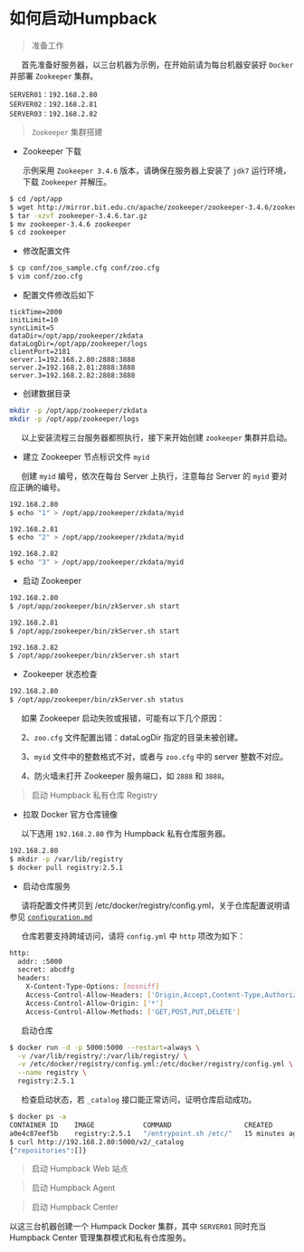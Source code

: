 # 如何启动Humpback

> 准备工作   

&ensp;&ensp;&ensp;首先准备好服务器，以三台机器为示例，在开始前请为每台机器安装好 `Docker` 并部署 `Zookeeper` 集群。   

```
SERVER01：192.168.2.80 
SERVER02：192.168.2.81
SERVER03：192.168.2.82 
```

> `Zookeeper` 集群搭建   

- Zookeeper 下载   
  
  示例采用 `Zookeeper 3.4.6` 版本，请确保在服务器上安装了 `jdk7` 运行环境，下载 `Zookeeper` 并解压。

```bash
$ cd /opt/app
$ wget http://mirror.bit.edu.cn/apache/zookeeper/zookeeper-3.4.6/zookeeper-3.4.6.tar.gz
$ tar -xzvf zookeeper-3.4.6.tar.gz
$ mv zookeeper-3.4.6 zookeeper
$ cd zookeeper
```
- 修改配置文件   

```bash
$ cp conf/zoo_sample.cfg conf/zoo.cfg
$ vim conf/zoo.cfg
```

- 配置文件修改后如下   

```
tickTime=2000
initLimit=10
syncLimit=5
dataDir=/opt/app/zookeeper/zkdata
dataLogDir=/opt/app/zookeeper/logs
clientPort=2181
server.1=192.168.2.80:2888:3888
server.2=192.168.2.81:2888:3888
server.3=192.168.2.82:2888:3888
```

- 创建数据目录   

```bash
mkdir -p /opt/app/zookeeper/zkdata
mkdir -p /opt/app/zookeeper/logs
```

&ensp;&ensp;&ensp;以上安装流程三台服务器都照执行，接下来开始创建 `zookeeper` 集群并启动。   

- 建立 Zookeeper 节点标识文件 `myid`   

&ensp;&ensp;&ensp;创建 `myid` 编号，依次在每台 Server 上执行，注意每台 Server 的 `myid` 要对应正确的编号。

```bash
192.168.2.80
$ echo "1" > /opt/app/zookeeper/zkdata/myid
```

```bash
192.168.2.81  
$ echo "2" > /opt/app/zookeeper/zkdata/myid
```

```bash
192.168.2.82
$ echo "3" > /opt/app/zookeeper/zkdata/myid
```

- 启动 Zookeeper

```bash
192.168.2.80
$ /opt/app/zookeeper/bin/zkServer.sh start
```

```bash
192.168.2.81  
$ /opt/app/zookeeper/bin/zkServer.sh start
```

```bash
192.168.2.82
$ /opt/app/zookeeper/bin/zkServer.sh start
```

- Zookeeper 状态检查   

```bash
192.168.2.80
$ /opt/app/zookeeper/bin/zkServer.sh status
```
&ensp;&ensp;&ensp;如果 Zookeeper 启动失败或报错，可能有以下几个原因：   

&ensp;&ensp;&ensp;2、`zoo.cfg` 文件配置出错：dataLogDir 指定的目录未被创建。   

&ensp;&ensp;&ensp;3、`myid` 文件中的整数格式不对，或者与 `zoo.cfg` 中的 server 整数不对应。   

&ensp;&ensp;&ensp;4、防火墙未打开 Zookeeper 服务端口，如 `2888` 和 `3888`。   


> 启动 Humpback 私有仓库 Registry

- 拉取 Docker 官方仓库镜像   

&ensp;&ensp;&ensp;以下选用 `192.168.2.80` 作为 Humpback 私有仓库服务器。

```bash
192.168.2.80
$ mkdir -p /var/lib/registry
$ docker pull registry:2.5.1
```

- 启动仓库服务

&ensp;&ensp;&ensp;请将配置文件拷贝到 /etc/docker/registry/config.yml，关于仓库配置说明请参见 <a href="https://github.com/docker/distribution/blob/master/docs/configuration.md">`configuration.md` </a>

&ensp;&ensp;&ensp;仓库若要支持跨域访问，请将 `config.yml` 中 `http` 项改为如下：   

```bash
http:
  addr: :5000
  secret: abcdfg
  headers:
    X-Content-Type-Options: [nosniff]
    Access-Control-Allow-Headers: ['Origin,Accept,Content-Type,Authorization']
    Access-Control-Allow-Origin: ['*']
    Access-Control-Allow-Methods: ['GET,POST,PUT,DELETE']
```
&ensp;&ensp;&ensp;启动仓库   

```bash
$ docker run -d -p 5000:5000 --restart=always \
  -v /var/lib/registry/:/var/lib/registry/ \
  -v /etc/docker/registry/config.yml:/etc/docker/registry/config.yml \
  --name registry \
  registry:2.5.1
```
&ensp;&ensp;&ensp;检查启动状态，若 `_catalog` 接口能正常访问，证明仓库启动成功。    

```bash
$ docker ps -a
CONTAINER ID    IMAGE            COMMAND                  CREATED         STATUS            PORTS                    NAMES
a0e4c87eef5b    registry:2.5.1   "/entrypoint.sh /etc/"   15 minutes ago  45 seconds ago    0.0.0.0:5000->5000/tcp   registry
$ curl http://192.168.2.80:5000/v2/_catalog
{"repositories":[]}
``` 

> 启动 Humpback Web 站点   

> 启动 Humpback Agent   

> 启动 Humpback Center   



以这三台机器创建一个 Humpack Docker 集群，其中 `SERVER01` 同时充当 Humpback Center 管理集群模式和私有仓库服务。


